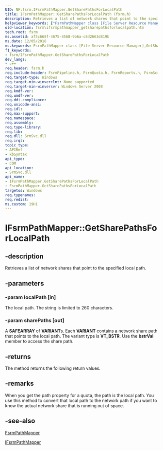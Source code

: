 ```yaml
---
UID: NF:fsrm.IFsrmPathMapper.GetSharePathsForLocalPath
title: IFsrmPathMapper::GetSharePathsForLocalPath (fsrm.h)
description: Retrieves a list of network shares that point to the specified local path.
helpviewer_keywords: ["FsrmPathMapper class [File Server Resource Manager]","GetSharePathsForLocalPath method","GetSharePathsForLocalPath","GetSharePathsForLocalPath method [File Server Resource Manager]","GetSharePathsForLocalPath method [File Server Resource Manager]","FsrmPathMapper class","GetSharePathsForLocalPath method [File Server Resource Manager]","IFsrmPathMapper interface","IFsrmPathMapper interface [File Server Resource Manager]","GetSharePathsForLocalPath method","IFsrmPathMapper.GetSharePathsForLocalPath","IFsrmPathMapper::GetSharePathsForLocalPath","fs.ifsrmpathmapper_getsharepathsforlocalpath","fsrm.ifsrmpathmapper_getsharepathsforlocalpath","fsrm/IFsrmPathMapper::GetSharePathsForLocalPath"]
old-location: fsrm\ifsrmpathmapper_getsharepathsforlocalpath.htm
tech.root: fsrm
ms.assetid: af5c668f-4675-4568-9b6a-c8d2663d819b
ms.date: 12/05/2018
ms.keywords: FsrmPathMapper class [File Server Resource Manager],GetSharePathsForLocalPath method, GetSharePathsForLocalPath, GetSharePathsForLocalPath method [File Server Resource Manager], GetSharePathsForLocalPath method [File Server Resource Manager],FsrmPathMapper class, GetSharePathsForLocalPath method [File Server Resource Manager],IFsrmPathMapper interface, IFsrmPathMapper interface [File Server Resource Manager],GetSharePathsForLocalPath method, IFsrmPathMapper.GetSharePathsForLocalPath, IFsrmPathMapper::GetSharePathsForLocalPath, fs.ifsrmpathmapper_getsharepathsforlocalpath, fsrm.ifsrmpathmapper_getsharepathsforlocalpath, fsrm/IFsrmPathMapper::GetSharePathsForLocalPath
f1_keywords:
- fsrm/IFsrmPathMapper.GetSharePathsForLocalPath
dev_langs:
- c++
req.header: fsrm.h
req.include-header: FsrmPipeline.h, FsrmQuota.h, FsrmReports.h, FsrmScreen.h, FsrmTlb.h
req.target-type: Windows
req.target-min-winverclnt: None supported
req.target-min-winversvr: Windows Server 2008
req.kmdf-ver: 
req.umdf-ver: 
req.ddi-compliance: 
req.unicode-ansi: 
req.idl: 
req.max-support: 
req.namespace: 
req.assembly: 
req.type-library: 
req.lib: 
req.dll: SrmSvc.dll
req.irql: 
topic_type:
- APIRef
- kbSyntax
api_type:
- COM
api_location:
- SrmSvc.dll
api_name:
- IFsrmPathMapper.GetSharePathsForLocalPath
- FsrmPathMapper.GetSharePathsForLocalPath
targetos: Windows
req.typenames: 
req.redist: 
ms.custom: 19H1
---
```


# IFsrmPathMapper::GetSharePathsForLocalPath


## -description


Retrieves a list of network shares that point to the specified local path.


## -parameters




### -param localPath [in]

The local path. The string is limited to 260 characters.


### -param sharePaths [out]

A <b>SAFEARRAY</b> of <b>VARIANT</b>s. Each 
      <b>VARIANT</b> contains a network share path that points to the local path. The variant 
      type is <b>VT_BSTR</b>. Use the <b>bstrVal</b> member to access the share 
      path.


## -returns



The method returns the following return values.




## -remarks



When you get the path property for a quota, the path is the local path. You use this method to convert that 
    local path to the network path if you want to know the actual network share that is running out of space.




## -see-also




<a href="https://docs.microsoft.com/previous-versions/windows/desktop/fsrm/fsrmpathmapper">FsrmPathMapper</a>



<a href="https://docs.microsoft.com/previous-versions/windows/desktop/api/fsrm/nn-fsrm-ifsrmpathmapper">IFsrmPathMapper</a>
 

 

